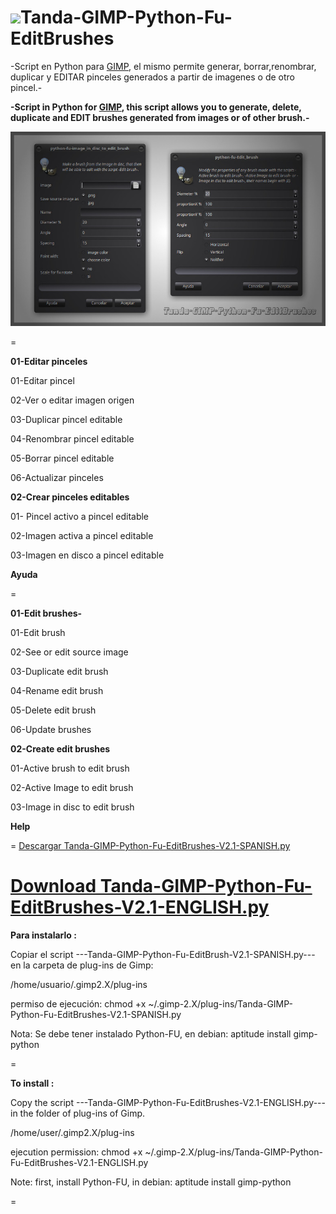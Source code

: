 ![](https://drive.google.com/uc?export=view&id=0ByCcPfRkDJQ8NXFJMGJabmxLSzA)Tanda-GIMP-Python-Fu-EditBrushes
=

-Script en Python para [GIMP](http://gimp.org), el mismo permite generar, borrar,renombrar, duplicar y EDITAR pinceles generados a partir de imagenes o de otro pincel.-

**-Script in Python for [GIMP](http://gimp.org), this script allows you to generate, delete, duplicate and EDIT brushes generated from images or of other brush.-**

![](https://github.com/eLeDeTe-LoDeTanda/Tanda-GIMP-Python-Fu-EditBrushes/raw/master/Tanda-GIMP-Python-Fu-EditBrushes.jpg)

=

**01-Editar pinceles**

01-Editar pincel

02-Ver o editar imagen origen

03-Duplicar pincel editable

04-Renombrar pincel editable

05-Borrar pincel editable

06-Actualizar pinceles

**02-Crear pinceles editables**

01- Pincel activo a pincel editable

02-Imagen activa a pincel editable

03-Imagen en disco a pincel editable

**Ayuda**

=

**01-Edit brushes-**

01-Edit brush

02-See or edit source image

03-Duplicate edit brush

04-Rename edit brush

05-Delete edit brush

06-Update brushes

**02-Create edit brushes**

01-Active brush to edit brush

02-Active Image to edit brush

03-Image in disc to edit brush

**Help**

=
[Descargar Tanda-GIMP-Python-Fu-EditBrushes-V2.1-SPANISH.py](https://github.com/eLeDeTe-LoDeTanda/Tanda-GIMP-Python-Fu-EditBrushes/blob/master/Tanda-GIMP-Python-Fu-EditBrushes-V2.1-SPANISH.py)

**[Download Tanda-GIMP-Python-Fu-EditBrushes-V2.1-ENGLISH.py](https://github.com/eLeDeTe-LoDeTanda/Tanda-GIMP-Python-Fu-EditBrushes/blob/master/Tanda-GIMP-Python-Fu-EditBrushes-V2.1-ENGLISH.py)**
=

**Para instalarlo :**

Copiar el script ---Tanda-GIMP-Python-Fu-EditBrush-V2.1-SPANISH.py--- en la carpeta de plug-ins de Gimp:

/home/usuario/.gimp2.X/plug-ins

permiso de ejecución:
chmod +x ~/.gimp-2.X/plug-ins/Tanda-GIMP-Python-Fu-EditBrushes-V2.1-SPANISH.py

Nota: Se debe tener instalado Python-FU, en debian: 
      aptitude install gimp-python

=

**To install :**

Copy the script ---Tanda-GIMP-Python-Fu-EditBrushes-V2.1-ENGLISH.py--- in the folder of plug-ins of Gimp. 

/home/user/.gimp2.X/plug-ins

ejecution permission:
chmod +x ~/.gimp-2.X/plug-ins/Tanda-GIMP-Python-Fu-EditBrushes-V2.1-ENGLISH.py

Note: first, install Python-FU, in debian: 
      aptitude install gimp-python

=
